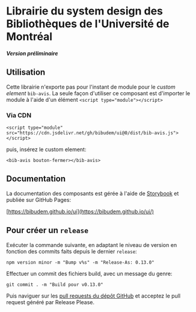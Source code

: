 # Librairie du system design des Bibliothèques de l'Université de Montréal

**_Version préliminaire_**

## Utilisation

Cette librairie n'exporte pas pour l'instant de module pour le _custom element_ `bib-avis`. La seule façon d'utiliser ce composant est d'importer le module à l'aide d'un élément `<script type="module"></script>`

### Via CDN

```
<script type="module" src="https://cdn.jsdelivr.net/gh/bibudem/ui@0/dist/bib-avis.js"></script>
```

puis, insérez le custom element:

```
<bib-avis bouton-fermer></bib-avis>
```

## Documentation

La documentation des composants est gérée à l'aide de [Storybook](https://storybook.js.org/) et publiée sur GitHub Pages:

[https://bibudem.github.io/ui](https://bibudem.github.io/ui/)

## Pour créer un `release`

Exécuter la commande suivante, en adaptant le niveau de version en fonction des commits faits depuis le dernier `release`:

```
npm version minor -m "Bump v%s" -m "Release-As: 0.13.0"
```

Effectuer un commit des fichiers build, avec un message du genre:

```
git commit . -m "Build pour v0.13.0"
```

Puis naviguer sur les [pull requests du dépôt GitHub](https://github.com/bibudem/ui/pulls) et acceptez le pull request généré par Release Please.
